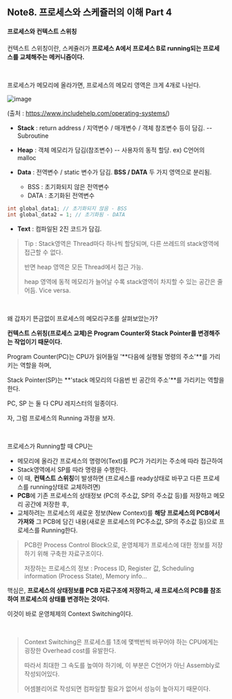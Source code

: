 ## Note8. 프로세스와 스케쥴러의 이해 Part 4

#### 프로세스와 컨텍스트 스위칭

컨텍스트 스위칭이란, 스케쥴러가 **프로세스 A에서 프로세스 B로 running되는 프로세스를 교체해주는 메커니즘이다.**

<br>

프로세스가 메모리에 올라가면, 프로세스의 메모리 영역은 크게 4개로 나뉜다.

![image](https://www.includehelp.com/operating-systems/images/memory-layout-of-a-process-1.jpg)

(출처 : https://www.includehelp.com/operating-systems/)

- **Stack** : return address / 지역변수 / 매개변수 / 객체 참조변수 등이 담김. -- Subroutine

- **Heap** : 객체 메모리가 담김(참조변수) -- 사용자의 동적 할당. ex) C언어의 malloc

- **Data** : 전역변수 / static 변수가 담김. **BSS / DATA**  두 가지 영역으로 분리됨.
  - BSS : 초기화되지 않은 전역변수
  - DATA : 초기화된 전역변수

```c
int global_data1; // 초기화되지 않음 - BSS
int global_data2 = 1; // 초기화됨 - DATA
```

- **Text** : 컴파일된 2진 코드가 담김.

>  Tip : Stack영역은 Thread마다 하나씩 할당되며, 다른 쓰레드의 stack영역에 접근할 수 없다.
>
> 반면 heap 영역은 모든 Thread에서 접근 가능.
>
> heap 영역에 동적 메모리가 늘어날 수록 stack영역이 차지할 수 있는 공간은 줄어듬. Vice versa.

<br>

왜 갑자기 뜬금없이 프로세스의 메모리구조를 살펴보았는가?

**컨텍스트 스위칭(프로세스 교체)은 Program Counter와 Stack Pointer를 변경해주는 작업이기 때문이다.**

Program Counter(PC)는 CPU가 읽어들일 '**다음에 실행될 명령의 주소'**를 가리키는 역할을 하며,

Stack Pointer(SP)는 **'stack 메모리의 다음번 빈 공간의 주소'**를 가리키는 역할을 한다.

PC, SP 는 둘 다 CPU 레지스터의 일종이다.

자, 그럼 프로세스의 Running 과정을 보자.

<br>

프로세스가 Running할 때 CPU는

- 메모리에 올라간 프로세스의 명령어(Text)를 PC가 가리키는 주소에 따라 접근하여
- Stack영역에서 SP를 따라 명령을 수행한다.
- 이 때, **컨텍스트 스위칭**이 발생하면 (프로세스를 ready상태로 바꾸고 다른 프로세스를 running상태로 교체하려면)
- **PCB**에 기존 프로세스의 상태정보 (PC의 주소값, SP의 주소값 등)를 저장하고 메모리 공간에 저장한 후,
- 교체하려는 프로세스의 새로운 정보(New Context)를 **해당 프로세스의 PCB에서 가져와** 그 PCB에 담긴 내용(새로운 프로세스의 PC주소값, SP의 주소값 등)으로 프로세스를 Running한다.

> PCB란 Process Control Block으로, 운영체제가 프로세스에 대한 정보를 저장하기 위해 구축한 자료구조이다.
>
> 저장하는 프로세스의 정보 : Process ID, Register 값, Scheduling information (Process State), Memory info...

핵심은, **프로세스의 상태정보를 PCB 자료구조에 저장하고, 새 프로세스의 PCB를 참조하여 프로세스의 상태를 변경하는 것이다.**

이것이 바로 운영체제의 Context Switching이다.

<br>

> Context Switching은 프로세스를 1초에 몇백번씩 바꾸어야 하는 CPU에게는 굉장한 Overhead cost를 유발한다.
>
> 따라서 최대한 그 속도를 높여야 하기에, 이 부분은 C언어가 아닌 Assembly로 작성되어있다.
>
> 어셈블리어로 작성되면 컴파일할 필요가 없어서 성능이 높아지기 때문이다.

